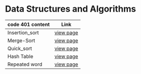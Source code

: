# Data Structures and Algorithms


| code 401 content         | Link                                                                              |
| ------------------------ | --------------------------------------------------------------------------------- |
| Insertion_sort         | [view page](data_structure/insertion_sort/readme.md) |
| Merge-Sort    | [view page](data_structure/merge_sort/readme.md) |
| Quick_sort    | [view page](data_structure/quick_sort/readme.md) |
| Hash Table    | [view page](data_structure/hashtable/readme.md) |
| Repeated word    | [view page](data_structure/hashmap_repeated_word/readme.md) |
